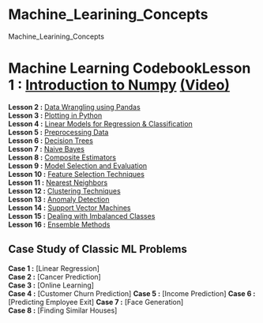 # Machine_Learining_Concepts
Machine_Learining_Concepts

# Machine Learning Codebook**Lesson 1 :** [Introduction to Numpy](https://github.com/zaheersha/Machine_Learining_Concepts/blob/main/1.%20NumPy.ipynb) [(Video)](https://www.edyoda.com/resources/videolisting/1263/)  
**Lesson 2 :** [Data Wrangling using Pandas](https://github.com/zaheersha/Machine_Learining_Concepts/blob/main/2.%20Pandas%20for%20Machine%20Learning.ipynb)  
**Lesson 3 :** [Plotting in Python](https://github.com/zaheersha/Machine_Learining_Concepts/blob/main/3.%20Plotting.ipynb)  
**Lesson 4 :** [Linear Models for Regression & Classification](https://github.com/zaheersha/Machine_Learining_Concepts/blob/main/4.%20Linear%20Models%20for%20Classification%20%26%20Regression.ipynb)  
**Lesson 5 :** [Preprocessing Data](https://github.com/zaheersha/Machine_Learining_Concepts/blob/main/5.%20PreProcessing.ipynb)  
**Lesson 6 :** [Decision Trees](https://github.com/zaheersha/Machine_Learining_Concepts/blob/main/6.%20Decision%20Tree.ipynb)  
**Lesson 7 :** [Naive Bayes](https://github.com/zaheersha/Machine_Learining_Concepts/blob/main/7.%20Naive%20Bayes.ipynb)  
**Lesson 8 :** [Composite Estimators](https://github.com/zaheersha/Machine_Learining_Concepts/blob/main/8.%20Composite%20Estimators%20using%20Pipelines%20%26%20FeatureUnions.ipynb)  
**Lesson 9 :** [Model Selection and Evaluation](https://github.com/zaheersha/Machine_Learining_Concepts/blob/main/9.%20Model%20Selection%20%26%20Evaluation.ipynb)  
**Lesson 10 :** [Feature Selection Techniques](https://github.com/zaheersha/Machine_Learining_Concepts/blob/main/10.%20Feature%20Selection%20Techniques.ipynb)  
**Lesson 11 :** [Nearest Neighbors](https://github.com/zaheersha/Machine_Learining_Concepts/blob/main/11.%20Nearest%20Neighbors.ipynb)  
**Lesson 12 :** [Clustering Techniques](https://github.com/zaheersha/Machine_Learining_Concepts/blob/main/12.%20Clustering%20Techniques.ipynb)  
**Lesson 13 :** [Anomaly Detection](https://github.com/zaheersha/Machine_Learining_Concepts/blob/main/13.%20Anomaly%20Detection.ipynb)  
**Lesson 14 :** [Support Vector Machines](https://github.com/zaheersha/Machine_Learining_Concepts/blob/main/14.%20Support%20Vector%20Machines.ipynb)  
**Lesson 15 :** [Dealing with Imbalanced Classes](https://github.com/zaheersha/Machine_Learining_Concepts/blob/main/15.%20Dealing%20with%20Imbalanced%20Classes.ipynb)  
**Lesson 16 :** [Ensemble Methods](https://github.com/zaheersha/Machine_Learining_Concepts/blob/main/16.%20Ensemble%20Methods.ipynb)  

## Case Study of Classic ML Problems
**Case 1 :** [Linear Regression]  
**Case 2 :** [Cancer Prediction]  
**Case 3 :** [Online Learning]  
**Case 4 :** [Customer Churn Prediction]
**Case 5 :** [Income Prediction]
**Case 6 :** [Predicting Employee Exit] 
**Case 7 :** [Face Generation]  
**Case 8 :** [Finding Similar Houses]
